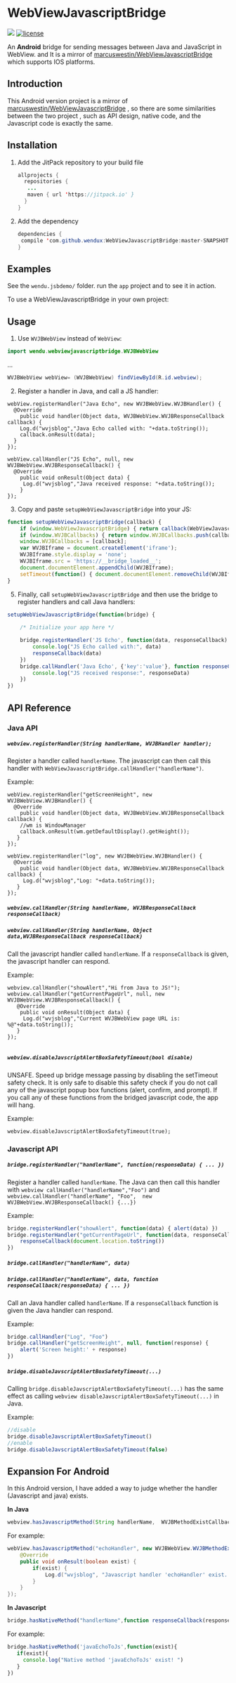 WebViewJavascriptBridge
=======================

[![](https://jitpack.io/v/wendux/WebViewJavascriptBridge.svg)](https://jitpack.io/#wendux/WebViewJavascriptBridge)   [![license](https://img.shields.io/github/license/mashape/apistatus.svg)](https://opensource.org/licenses/mit-license.php) 


An  **Android**  bridge for sending messages between Java and JavaScript in WebView. and It is a mirror of [marcuswestin/WebViewJavascriptBridge](https://github.com/marcuswestin/WebViewJavascriptBridge) which supports IOS platforms.

Introduction
---------------

 This Android version project is a mirror of [marcuswestin/WebViewJavascriptBridge](https://github.com/marcuswestin/WebViewJavascriptBridge) ,  so there are some similarities between the two project , such as  API design, native code, and the Javascript code is exactly the same.

Installation 
------------------------

1. Add the JitPack repository to your build file

   ```java
   allprojects {
     repositories {
      ...
      maven { url 'https://jitpack.io' }
     }
   }
   ```

2. Add the dependency

   ```java
   dependencies {
   	compile 'com.github.wendux:WebViewJavascriptBridge:master-SNAPSHOT'
   }
   ```

Examples
--------

See the `wendu.jsbdemo/` folder. run the `app` project and to see it in action.

To use a WebViewJavascriptBridge in your own project:

Usage
-----

1) Use `WVJBWebView` instead of `WebView`:

```java
import wendu.webviewjavascriptbridge.WVJBWebView
```

...

```java
WVJBWebView webView= (WVJBWebView) findViewById(R.id.webview);
```

2) Register a handler in Java, and call a JS handler:

```objc
webView.registerHandler("Java Echo", new WVJBWebView.WVJBHandler() {
  @Override
    public void handler(Object data, WVJBWebView.WVJBResponseCallback callback) {
    Log.d("wvjsblog","Java Echo called with: "+data.toString());
    callback.onResult(data);
  }
});

webView.callHandler("JS Echo", null, new WVJBWebView.WVJBResponseCallback() {
  @Override
    public void onResult(Object data) {
     Log.d("wvjsblog","Java received response: "+data.toString());
    }
});
```

3) Copy and paste `setupWebViewJavascriptBridge` into your JS:
​	
```javascript
function setupWebViewJavascriptBridge(callback) {
	if (window.WebViewJavascriptBridge) { return callback(WebViewJavascriptBridge); }
	if (window.WVJBCallbacks) { return window.WVJBCallbacks.push(callback); }
	window.WVJBCallbacks = [callback];
	var WVJBIframe = document.createElement('iframe');
	WVJBIframe.style.display = 'none';
	WVJBIframe.src = 'https://__bridge_loaded__';
	document.documentElement.appendChild(WVJBIframe);
	setTimeout(function() { document.documentElement.removeChild(WVJBIframe) }, 0)
}
```

5) Finally, call `setupWebViewJavascriptBridge` and then use the bridge to register handlers and call Java handlers:

```javascript
setupWebViewJavascriptBridge(function(bridge) {
	
	/* Initialize your app here */

	bridge.registerHandler('JS Echo', function(data, responseCallback) {
		console.log("JS Echo called with:", data)
		responseCallback(data)
	})
	bridge.callHandler('Java Echo', {'key':'value'}, function responseCallback(responseData) {
		console.log("JS received response:", responseData)
	})
})
```

API Reference
-------------

### Java API


##### `webview.registerHandler(String handlerName, WVJBHandler handler);`


Register a handler called `handlerName`. The javascript can then call this handler with `WebViewJavascriptBridge.callHandler("handlerName")`.

Example:

```objc
webView.registerHandler("getScreenHeight", new WVJBWebView.WVJBHandler() {
  @Override
    public void handler(Object data, WVJBWebView.WVJBResponseCallback callback) {
    //wm is WindowManager
    callback.onResult(wm.getDefaultDisplay().getHeight());
   }
});

webView.registerHandler("log", new WVJBWebView.WVJBHandler() {
  @Override
    public void handler(Object data, WVJBWebView.WVJBResponseCallback callback) {
     Log.d("wvjsblog","Log: "+data.toString());
   }
});
```

##### `webview.callHandler(String handlerName, WVJBResponseCallback responseCallback)`

##### `webview.callHandler(String handlerName, Object data,WVJBResponseCallback responseCallback)`

Call the javascript handler called `handlerName`. If a `responseCallback`  is given, the javascript handler can respond.

Example:

```objc
webview.callHandler("showAlert","Hi from Java to JS!");
webview.callHandler("getCurrentPageUrl", null, new WVJBWebView.WVJBResponseCallback() {
   @Override
    public void onResult(Object data) {
     Log.d("wvjsblog","Current WVJBWebView page URL is: %@"+data.toString());
   }
});
                  
```

##### `webview.disableJavscriptAlertBoxSafetyTimeout(bool disable)`

UNSAFE. Speed up bridge message passing by disabling the setTimeout safety check. It is only safe to disable this safety check if you do not call any of the javascript popup box functions (alert, confirm, and prompt). If you call any of these functions from the bridged javascript code, the app will hang.

Example:

	webview.disableJavscriptAlertBoxSafetyTimeout(true);



### Javascript API

##### `bridge.registerHandler("handlerName", function(responseData) { ... })`

Register a handler called `handlerName`. The Java can then call this handler with `webview callHandler("handlerName","Foo")` and `webview.callHandler("handlerName", "Foo",  new WVJBWebView.WVJBResponseCallback() {...})`

Example:

```javascript
bridge.registerHandler("showAlert", function(data) { alert(data) })
bridge.registerHandler("getCurrentPageUrl", function(data, responseCallback) {
	responseCallback(document.location.toString())
})
```


##### `bridge.callHandler("handlerName", data)`
##### `bridge.callHandler("handlerName", data, function responseCallback(responseData) { ... })`

Call an Java handler called `handlerName`. If a `responseCallback` function is given the Java handler can respond.

Example:

```javascript
bridge.callHandler("Log", "Foo")
bridge.callHandler("getScreenHeight", null, function(response) {
	alert('Screen height:' + response)
})
```


##### `bridge.disableJavscriptAlertBoxSafetyTimeout(...)`

Calling `bridge.disableJavscriptAlertBoxSafetyTimeout(...)` has the same effect as calling `webview disableJavscriptAlertBoxSafetyTimeout(...)` in Java.

Example:

```javascript
//disable
bridge.disableJavscriptAlertBoxSafetyTimeout()
//enable
bridge.disableJavscriptAlertBoxSafetyTimeout(false)
```



## Expansion For Android

In this Android version, I have added a way to judge whether the handler (Javascript and java) exists.

**In Java**

```java
webview.hasJavascriptMethod(String handlerName,  WVJBMethodExistCallback callback)
```
For example:

```java
webView.hasJavascriptMethod("echoHandler", new WVJBWebView.WVJBMethodExistCallback() {
    @Override
    public void onResult(boolean exist) {
        if(exist) {
            Log.d("wvjsblog", "Javascript handler 'echoHandler' exist. ");
        }
    }
});
```
**In Javascript**
```javascript
bridge.hasNativeMethod("handlerName",function responseCallback(responseData){...})
```
For example:

```javascript
bridge.hasNativeMethod('javaEchoToJs',function(exist){
   if(exist){
     console.log("Native method 'javaEchoToJs' exist! ")
   }
})
```